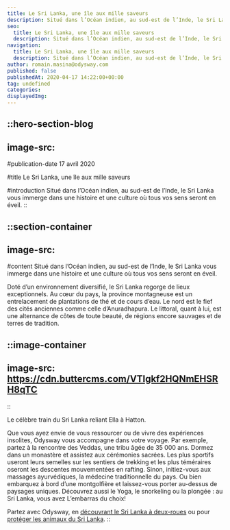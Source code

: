 ```yaml
---
title: Le Sri Lanka, une île aux mille saveurs
description: Situé dans l’Océan indien, au sud-est de l’Inde, le Sri Lanka vous immerge dans une histoire et une culture où tous vos sens seront en éveil. Doté d’un environnement diversifié, le Sri Lanka regorge de lieux exceptionnels. Au cœur du pays, la province montagneuse est un entrelacement de plantations de ...
seo:
  title: Le Sri Lanka, une île aux mille saveurs
  description: Situé dans l’Océan indien, au sud-est de l’Inde, le Sri Lanka vous immerge dans une histoire et une culture où tous vos sens seront en éveil
navigation:
  title: Le Sri Lanka, une île aux mille saveurs
  description: Situé dans l’Océan indien, au sud-est de l’Inde, le Sri Lanka vous immerge dans une histoire et une culture où tous vos sens seront en éveil. Doté d’un environnement diversifié, le Sri Lanka regorge de lieux exceptionnels. Au cœur du pays, la province montagneuse est un entrelacement de plantations de ...
author: romain.masina@odysway.com
published: false
publishedAt: 2020-04-17 14:22:00+00:00
tag: undefined
categories: 
displayedImg: 
---
```


::hero-section-blog
---
image-src: 
---
#publication-date
17 avril 2020

#title
Le Sri Lanka, une île aux mille saveurs

#introduction
Situé dans l’Océan indien, au sud-est de l’Inde, le Sri Lanka vous immerge dans une histoire et une culture où tous vos sens seront en éveil.
::

::section-container
---
image-src: 
---
#content
Situé dans l’Océan indien, au sud-est de l’Inde, le Sri Lanka vous immerge dans une histoire et une culture où tous vos sens seront en éveil.

Doté d’un environnement diversifié, le Sri Lanka regorge de lieux exceptionnels. Au cœur du pays, la province montagneuse est un entrelacement de plantations de thé et de cours d’eau. Le nord est le fief des cités anciennes comme celle d’Anuradhapura. Le littoral, quant à lui, est une alternance de côtes de toute beauté, de régions encore sauvages et de terres de tradition.

::image-container
---
image-src: https://cdn.buttercms.com/VTIgkf2HQNmEHSRH8qTC
---
::

Le célèbre train du Sri Lanka reliant Ella à Hatton.

Que vous ayez envie de vous ressourcer ou de vivre des expériences insolites, Odysway vous accompagne dans votre voyage. Par exemple, partez à la rencontre des Veddas, une tribu âgée de 35 000 ans. Dormez dans un monastère et assistez aux cérémonies sacrées. Les plus sportifs useront leurs semelles sur les sentiers de trekking et les plus téméraires oseront les descentes mouvementées en rafting. Sinon, initiez-vous aux massages ayurvédiques, la médecine traditionnelle du pays. Ou bien embarquez à bord d’une montgolfière et laissez-vous porter au-dessus de paysages uniques. Découvrez aussi le Yoga, le snorkeling ou la plongée : au Sri Lanka, vous avez L’embarras du choix!

Partez avec Odysway, en [découvrant le Sri Lanka à deux-roues](https://odysway.com/voyages/voyage-velo-sri-lanka) ou pour [protéger les animaux du Sri Lanka](https://odysway.com/voyages/protection-animaux-sri-lanka).
::
